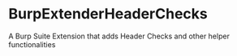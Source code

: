 # BurpExtenderHeaderChecks
A Burp Suite Extension that adds Header Checks and other helper functionalities
